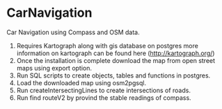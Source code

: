 # CarNavigation
Car Navigation using Compass and OSM data.
1. Requires Kartograph along with gis database on postgres more information on kartograph can be found here (http://kartograph.org/)
2. Once the installation is complete download the map from open street maps using export option.
3. Run SQL scripts to create objects, tables and functions in postgres.
4. Load the downloaded map using osm2pgsql.
5. Run createIntersectingLines to create intersections of roads.
6. Run find routeV2 by provind the stable readings of compass.
